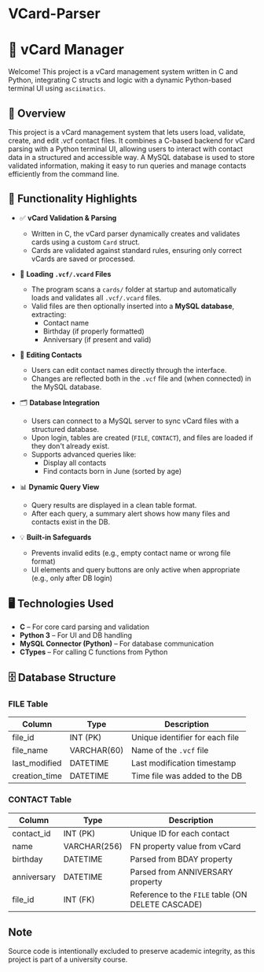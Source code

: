# VCard-Parser

# 📇 vCard Manager

Welcome! This project is a vCard management system written in C and Python, integrating C structs and logic with a dynamic Python-based terminal UI using `asciimatics`.

## 🚀 Overview

This project is a vCard management system that lets users load, validate, create, and edit .vcf contact files. It combines a C-based backend for vCard parsing with a Python terminal UI, allowing users to interact with contact data in a structured and accessible way. A MySQL database is used to store validated information, making it easy to run queries and manage contacts efficiently from the command line.

## 🧠 Functionality Highlights

- ✅ **vCard Validation & Parsing**
  - Written in C, the vCard parser dynamically creates and validates cards using a custom `Card` struct.
  - Cards are validated against standard rules, ensuring only correct vCards are saved or processed.

- 📁 **Loading `.vcf/.vcard` Files**
  - The program scans a `cards/` folder at startup and automatically loads and validates all `.vcf/.vcard` files.
  - Valid files are then optionally inserted into a **MySQL database**, extracting:
    - Contact name
    - Birthday (if properly formatted)
    - Anniversary (if present and valid)

- 📝 **Editing Contacts**
  - Users can edit contact names directly through the interface.
  - Changes are reflected both in the `.vcf` file and (when connected) in the MySQL database.

- 🗂️ **Database Integration**
  - Users can connect to a MySQL server to sync vCard files with a structured database.
  - Upon login, tables are created (`FILE`, `CONTACT`), and files are loaded if they don't already exist.
  - Supports advanced queries like:
    - Display all contacts
    - Find contacts born in June (sorted by age)

- 📊 **Dynamic Query View**
  - Query results are displayed in a clean table format.
  - After each query, a summary alert shows how many files and contacts exist in the DB.

- 💡 **Built-in Safeguards**
  - Prevents invalid edits (e.g., empty contact name or wrong file format)
  - UI elements and query buttons are only active when appropriate (e.g., only after DB login)

## 🖥️ Technologies Used

- **C** – For core card parsing and validation
- **Python 3** – For UI and DB handling
- **MySQL Connector (Python)** – For database communication
- **CTypes** – For calling C functions from Python


## 🗄️ Database Structure

### FILE Table
| Column         | Type         | Description                        |
|----------------|--------------|------------------------------------|
| file_id        | INT (PK)     | Unique identifier for each file    |
| file_name      | VARCHAR(60)  | Name of the `.vcf` file            |
| last_modified  | DATETIME     | Last modification timestamp        |
| creation_time  | DATETIME     | Time file was added to the DB      |

### CONTACT Table
| Column         | Type         | Description                                 |
|----------------|--------------|---------------------------------------------|
| contact_id     | INT (PK)     | Unique ID for each contact                  |
| name           | VARCHAR(256) | FN property value from vCard                |
| birthday       | DATETIME     | Parsed from BDAY property                   |
| anniversary    | DATETIME     | Parsed from ANNIVERSARY property            |
| file_id        | INT (FK)     | Reference to the `FILE` table (ON DELETE CASCADE) |

## Note

Source code is intentionally excluded to preserve academic integrity, as this project is part of a university course.
